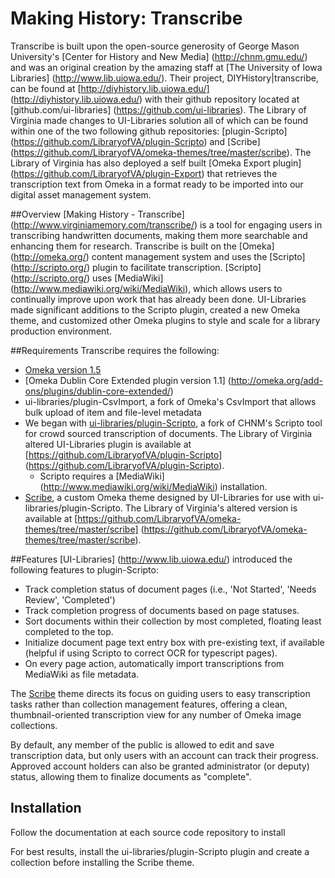 Making History: Transcribe
=====================

Transcribe is built upon the open-source generosity of George Mason University's [Center for History and New Media] (http://chnm.gmu.edu/) and was an original creation by the amazing staff at [The University of Iowa Libraries] (http://www.lib.uiowa.edu/). Their project, DIYHistory|transcribe, can be found at [http://diyhistory.lib.uiowa.edu/] (http://diyhistory.lib.uiowa.edu/) with their github repository located at [github.com/ui-libraries] (https://github.com/ui-libraries). The Library of Virginia made changes to UI-Libraries solution all of which can be found within one of the two following github repositories: [plugin-Scripto] (https://github.com/LibraryofVA/plugin-Scripto) and [Scribe] (https://github.com/LibraryofVA/omeka-themes/tree/master/scribe). The Library of Virginia has also deployed a self built [Omeka Export plugin] (https://github.com/LibraryofVA/plugin-Export) that retrieves the transcription text from Omeka in a format ready to be imported into our digital asset management system.

##Overview
[Making History - Transcribe] (http://www.virginiamemory.com/transcribe/) is a tool for engaging users in transcribing handwritten documents, making them more searchable and enhancing them for research. Transcribe is built on the [Omeka] (http://omeka.org/) content management system and uses the [Scripto] (http://scripto.org/) plugin to facilitate transcription. [Scripto] (http://scripto.org/) uses [MediaWiki] (http://www.mediawiki.org/wiki/MediaWiki), which allows users to continually improve upon work that has already been done. UI-Libraries made significant additions to the Scripto plugin, created a new Omeka theme, and customized other Omeka plugins to style and scale for a library production environment.

##Requirements
Transcribe requires the following:

- [Omeka version 1.5](http://omeka.org/codex/Version_History)
- [Omeka Dublin Core Extended plugin version 1.1] (http://omeka.org/add-ons/plugins/dublin-core-extended/)
- ui-libraries/plugin-CsvImport, a fork of Omeka's CsvImport that allows bulk upload of item and file-level metadata
- We began with [ui-libraries/plugin-Scripto](https://github.com/ui-libraries/plugin-Scripto), a fork of CHNM's Scripto tool for crowd sourced transcription of documents. The Library of Virginia altered UI-Libraries plugin is available at [https://github.com/LibraryofVA/plugin-Scripto] (https://github.com/LibraryofVA/plugin-Scripto).
  - Scripto requires a [MediaWiki] (http://www.mediawiki.org/wiki/MediaWiki) installation.
- [Scribe](https://github.com/ui-libraries/Scribe), a custom Omeka theme designed by UI-Libraries for use with ui-libraries/plugin-Scripto. The Library of Virginia's altered version is available at [https://github.com/LibraryofVA/omeka-themes/tree/master/scribe] (https://github.com/LibraryofVA/omeka-themes/tree/master/scribe).

##Features
[UI-Libraries] (http://www.lib.uiowa.edu/) introduced the following features to plugin-Scripto:

- Track completion status of document pages (i.e., 'Not Started', 'Needs Review', 'Completed')
- Track completion progress of documents based on page statuses.
- Sort documents within their collection by most completed, floating least completed to the top.
- Initialize document page text entry box with pre-existing text, if available (helpful if using Scripto to correct OCR for typescript pages).
- On every page action, automatically import transcriptions from MediaWiki as file metadata.


The [Scribe](https://github.com/ui-libraries/Scribe) theme directs its focus on guiding users to easy transcription tasks rather than collection management features, offering a clean, thumbnail-oriented transcription view for any number of Omeka image collections.

By default, any member of the public is allowed to edit and save transcription data, but only users with an account can track their progress. Approved account holders can also be granted administrator (or deputy) status, allowing them to finalize documents as "complete".

## Installation
Follow the documentation at each source code repository to install 

For best results, install the ui-libraries/plugin-Scripto plugin and create a collection before installing the Scribe theme.
